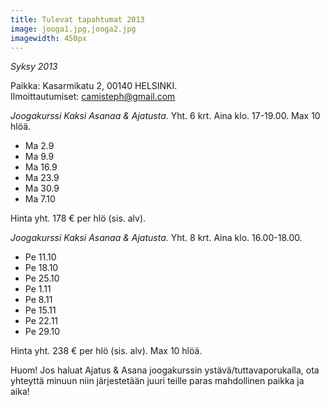 ```yaml
---
title: Tulevat tapahtumat 2013
image: jooga1.jpg,jooga2.jpg
imagewidth: 450px
---
```


_Syksy 2013_

Paikka: Kasarmikatu 2, 00140 HELSINKI. 
<br/>Ilmoittautumiset: camisteph@gmail.com

*Joogakurssi Kaksi Asanaa & Ajatusta*. Yht. 6 krt. Aina klo. 17-19.00. Max 10 hlöä.

* Ma 2.9 
* Ma 9.9
* Ma 16.9
* Ma 23.9
* Ma 30.9
* Ma 7.10


Hinta yht. 178 € per hlö (sis. alv). 

*Joogakurssi Kaksi Asanaa & Ajatusta*. Yht. 8 krt. Aina klo. 16.00-18.00.

* Pe 11.10
* Pe 18.10
* Pe 25.10
* Pe 1.11
* Pe 8.11
* Pe 15.11
* Pe 22.11
* Pe 29.10

Hinta yht. 238 € per hlö (sis. alv). Max 10 hlöä.

Huom! Jos haluat Ajatus & Asana joogakurssin ystävä/tuttavaporukalla, ota yhteyttä minuun niin järjestetään juuri teille paras mahdollinen paikka ja aika!
